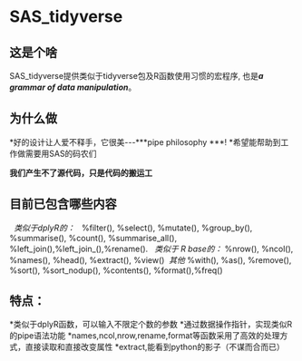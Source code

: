 # SAS_tidyverse

## 这是个啥
SAS_tidyverse提供类似于tidyverse包及R函数使用习惯的宏程序, 也是***a grammar of data manipulation***。

## 为什么做
*好的设计让人爱不释手，它很美---***pipe philosophy ***!
*希望能帮助到工作做需要用SAS的码农们

**我们产生不了源代码，只是代码的搬运工**

## 目前已包含哪些内容
   *类似于dplyR的：*
   %filter(),  %select(),  %mutate(),  %group_by(),  %summarise(),  %count(), %summarise_all(),  %left_join(),%left_join_(),%rename().
   *类似于 R base的：*
   %nrow(),  %ncol(),  %names(),  %head(),  %extract(),  %view()
  *其他*
   %with(),  %as(),  %remove(), %sort(),  %sort_nodup(),  %contents(), %format(),%freq()

## 特点：
*类似于dplyR函数，可以输入不限定个数的参数
*通过数据操作指针，实现类似R 的pipe语法功能
*names,ncol,nrow,rename,format等函数采用了高效的处理方式，直接读取和直接改变属性
*extract,能看到python的影子（不谋而合而已）


